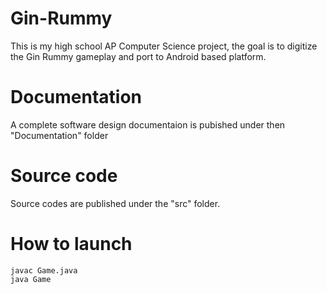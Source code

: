 # Gin-Rummy
This is my high school AP Computer Science project, the goal is to digitize the Gin Rummy gameplay and port to Android based platform.

# Documentation
A complete software design documentaion is pubished under then "Documentation" folder

# Source code
Source codes are published under the "src" folder.

# How to launch
```
javac Game.java
java Game
```
